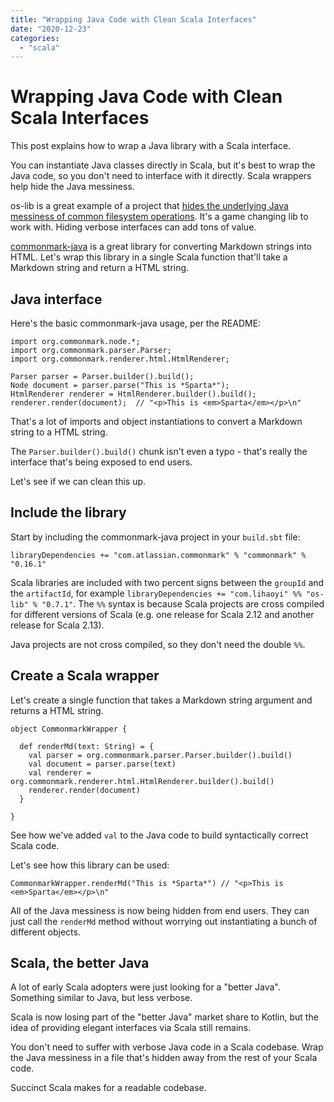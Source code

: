 ```yaml
---
title: "Wrapping Java Code with Clean Scala Interfaces"
date: "2020-12-23"
categories: 
  - "scala"
---
```


# Wrapping Java Code with Clean Scala Interfaces

This post explains how to wrap a Java library with a Scala interface.

You can instantiate Java classes directly in Scala, but it's best to wrap the Java code, so you don't need to interface with it directly. Scala wrappers help hide the Java messiness.

os-lib is a great example of a project that [hides the underlying Java messiness of common filesystem operations](https://mungingdata.com/scala/filesystem-paths-move-copy-list-delete-folders/). It's a game changing lib to work with. Hiding verbose interfaces can add tons of value.

[commonmark-java](https://github.com/commonmark/commonmark-java) is a great library for converting Markdown strings into HTML. Let's wrap this library in a single Scala function that'll take a Markdown string and return a HTML string.

## Java interface

Here's the basic commonmark-java usage, per the README:

```
import org.commonmark.node.*;
import org.commonmark.parser.Parser;
import org.commonmark.renderer.html.HtmlRenderer;

Parser parser = Parser.builder().build();
Node document = parser.parse("This is *Sparta*");
HtmlRenderer renderer = HtmlRenderer.builder().build();
renderer.render(document);  // "<p>This is <em>Sparta</em></p>\n"
```

That's a lot of imports and object instantiations to convert a Markdown string to a HTML string.

The `Parser.builder().build()` chunk isn't even a typo - that's really the interface that's being exposed to end users.

Let's see if we can clean this up.

## Include the library

Start by including the commonmark-java project in your `build.sbt` file:

```
libraryDependencies += "com.atlassian.commonmark" % "commonmark" % "0.16.1"
```

Scala libraries are included with two percent signs between the `groupId` and the `artifactId`, for example `libraryDependencies += "com.lihaoyi" %% "os-lib" % "0.7.1"`. The `%%` syntax is because Scala projects are cross compiled for different versions of Scala (e.g. one release for Scala 2.12 and another release for Scala 2.13).

Java projects are not cross compiled, so they don't need the double `%%`.

## Create a Scala wrapper

Let's create a single function that takes a Markdown string argument and returns a HTML string.

```
object CommonmarkWrapper {

  def renderMd(text: String) = {
    val parser = org.commonmark.parser.Parser.builder().build()
    val document = parser.parse(text)
    val renderer = org.commonmark.renderer.html.HtmlRenderer.builder().build()
    renderer.render(document)
  }

}
```

See how we've added `val` to the Java code to build syntactically correct Scala code.

Let's see how this library can be used:

```
CommonmarkWrapper.renderMd("This is *Sparta*") // "<p>This is <em>Sparta</em></p>\n"
```

All of the Java messiness is now being hidden from end users. They can just call the `renderMd` method without worrying out instantiating a bunch of different objects.

## Scala, the better Java

A lot of early Scala adopters were just looking for a "better Java". Something similar to Java, but less verbose.

Scala is now losing part of the "better Java" market share to Kotlin, but the idea of providing elegant interfaces via Scala still remains.

You don't need to suffer with verbose Java code in a Scala codebase. Wrap the Java messiness in a file that's hidden away from the rest of your Scala code.

Succinct Scala makes for a readable codebase.
